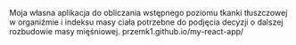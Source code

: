 Moja własna aplikacja do obliczania wstępnego poziomu tkanki tłuszczowej w organiźmie i indeksu masy ciała potrzebne do podjęcia decyzji o dalszej rozbudowie masy mięśniowej.
przemk1.github.io/my-react-app/
